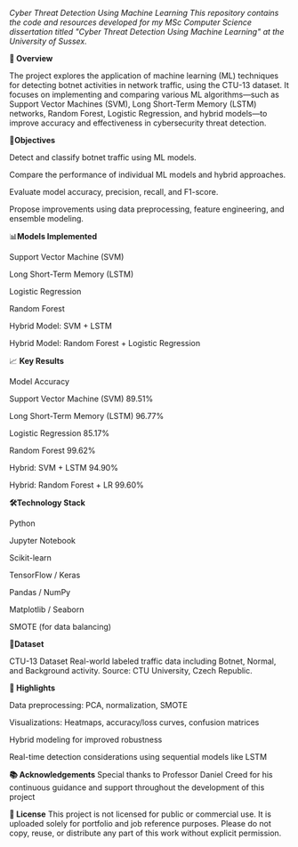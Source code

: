 *Cyber Threat Detection Using Machine Learning
This repository contains the code and resources developed for my MSc Computer Science dissertation titled "Cyber Threat Detection Using Machine Learning" at the University of Sussex.*

**📖 Overview**

The project explores the application of machine learning (ML) techniques for detecting botnet activities in network traffic, using the CTU-13 dataset. It focuses on implementing and comparing various ML algorithms—such as Support Vector Machines (SVM), Long Short-Term Memory (LSTM) networks, Random Forest, Logistic Regression, and hybrid models—to improve accuracy and effectiveness in cybersecurity threat detection.

🎯**Objectives**

Detect and classify botnet traffic using ML models.

Compare the performance of individual ML models and hybrid approaches.

Evaluate model accuracy, precision, recall, and F1-score.

Propose improvements using data preprocessing, feature engineering, and ensemble modeling.

📊**Models Implemented**

Support Vector Machine (SVM)

Long Short-Term Memory (LSTM)

Logistic Regression

Random Forest

Hybrid Model: SVM + LSTM

Hybrid Model: Random Forest + Logistic Regression


📈 **Key Results**

Model	Accuracy

Support Vector Machine (SVM)	89.51%

Long Short-Term Memory (LSTM)	96.77%

Logistic Regression	85.17%

Random Forest	99.62%

Hybrid: SVM + LSTM	94.90%

Hybrid: Random Forest + LR	99.60%


**🛠Technology Stack**

Python

Jupyter Notebook

Scikit-learn

TensorFlow / Keras

Pandas / NumPy

Matplotlib / Seaborn

SMOTE (for data balancing)


🧪**Dataset**

CTU-13 Dataset
Real-world labeled traffic data including Botnet, Normal, and Background activity. Source: CTU University, Czech Republic.

**📌 Highlights**

Data preprocessing: PCA, normalization, SMOTE

Visualizations: Heatmaps, accuracy/loss curves, confusion matrices

Hybrid modeling for improved robustness

Real-time detection considerations using sequential models like LSTM


**📚 Acknowledgements**
Special thanks to Professor Daniel Creed for his continuous guidance and support throughout the development of this project

**📝 License**
This project is not licensed for public or commercial use. It is uploaded solely for portfolio and job reference purposes.
Please do not copy, reuse, or distribute any part of this work without explicit permission.
